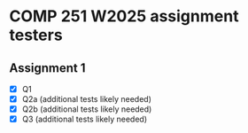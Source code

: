 # COMP 251 W2025 assignment testers

## Assignment 1

- [x] Q1
- [x] Q2a (additional tests likely needed)
- [x] Q2b (additional tests likely needed)
- [x] Q3 (additional tests likely needed)
